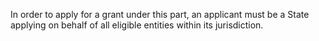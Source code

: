 In order to apply for a grant under this part, an applicant must be a State applying on behalf of all eligible entities within its jurisdiction.

